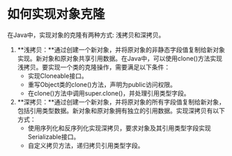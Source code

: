 # 如何实现对象克隆
在Java中，实现对象的克隆有两种方式: 浅拷贝和深拷贝。
1. **浅拷贝：**通过创建一个新对象，并将原对象的非静态字段值复制给新对象实现。新对象和原对象共享引用数据。在Java中，可以使用clone()方法实现浅拷贝。要实现一个类的克隆操作，需要满足以下条件：
    - 实现Cloneable接口。
    - 重写Object类的clone()方法，声明为public访问权限。
    - 在clone()方法中调用super.clone()，并处理引用类型字段。
2. **深拷贝：**通过创建一个新对象，并将原对象的所有字段值复制给新对象，包括引用类型数据。新对象和原对象拥有独立的引用数据。实现深拷贝有以下方式：
    - 使用序列化和反序列化实现深拷贝，要求对象及其引用类型字段实现Serializable接口。
    - 自定义拷贝方法，递归拷贝引用类型字段。
